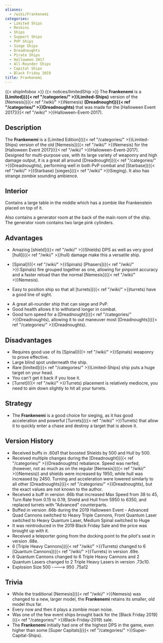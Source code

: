 ```yaml
---
aliases:
  - /wiki/Frankenemi
categories:
  - Limited Ships
  - Reskins
  - Ships
  - Support Ships
  - PVP Ships
  - Siege Ships
  - Dreadnoughts
  - Pirate Ships
  - Halloween 2017
  - All-Rounder Ships
  - Capital Ships
  - Black Friday 2019
title: Frankenemi
---
```


{{< shipInfobox >}} {{< notices/limitedShip >}} The **Frankenemi** is a **[Limited]({{< ref "/categories/" >}}Limited-Ships)** version of the [Nemesis]({{< ref "/wiki/" >}}Nemesis) **[Dreadnought]({{< ref "/categories/" >}}Dreadnoughts)** that was made for the [Halloween Event 2017]({{< ref "/wiki/" >}}Halloween-Event-2017).

## Description

The **Frankenemi** is a [Limited Edition]({{< ref "/categories/" >}}Limited-Ships) version of the old [Nemesis]({{< ref "/wiki/" >}}Nemesis) for the [Halloween Event 2017]({{< ref "/wiki/" >}}Halloween-Event-2017). Designed for multi-purpose use, with its large variety of weaponry and high damage output, it is a great all around [Dreadnought]({{< ref "/categories/" >}}Dreadnoughts), performing well in both PvP combat and [Starbase]({{< ref "/wiki/" >}}Starbase) [sieges]({{< ref "/wiki/" >}}Sieging). It also has strange zombie sounding ambience.

## Interior

Contains a large table in the middle which has a zombie like Frankenstein placed on top of it.

Also contains a generator room at the back of the main room of the ship. The generator room contains two large pink cylinders.

## Advantages

- Amazing [shield]({{< ref "/wiki/" >}}Shields) DPS as well as very good [hull]({{< ref "/wiki/" >}}hull) damage make this a versatile ship.

<!-- -->

- [Spinal]({{< ref "/wiki/" >}}Spinals) [Phasers]({{< ref "/wiki/" >}}:Spinals) fire grouped together as one, allowing for pinpoint accuracy and a faster reload than the normal [Nemesis]({{< ref "/wiki/" >}}Nemesis).

<!-- -->

- Easy to position ship so that all [turrets]({{< ref "/wiki/" >}}turrets) have a good line of sight.

<!-- -->

- A great all-rounder ship that can siege and PvP.
- Good health allows it to withstand longer in combat.
- Good turn speed for a [Dreadnought]({{< ref "/categories/" >}}Dreadnoughts), allowing it to out maneuver most [Dreadnoughts]({{< ref "/categories/" >}}Dreadnoughts).

## Disadvantages

- Requires good use of its [Spinal]({{< ref "/wiki/" >}}Spinals) weaponry to prove effective.
- Large blind spot underneath the ship.
- Rare [limited]({{< ref "/categories/" >}}Limited-Ships) ship puts a huge target on your head.
- You can't get it back if you lose it.
- [Turret]({{< ref "/wiki/" >}}Turrets) placement is relatively mediocre, you need to aim down slightly to hit all your turrets.

## Strategy

- The **Frankenemi** is a good choice for sieging, as it has good acceleration and powerful [Turrets]({{< ref "/wiki/" >}}Turrets) that allow it to quickly enter a chase and destroy a target that is above it.

## Version History

- Received buffs in .60d1 that boosted Shields by 500 and Hull by 500.
- Received multiple changes during the [Dreadnought]({{< ref "/categories/" >}}Dreadnoughts) rebalance. Speed was nerfed, (however, not as much as on the regular [Nemesis]({{< ref "/wiki/" >}}Nemesis)) and shields were increased by 1950, while hull was increased by 2450. Turning and acceleration were lowered similarly to all other [Dreadnoughts]({{< ref "/categories/" >}}Dreadnoughts), but the exact values are not known to the author.
- Received a buff in version .66b that increased Max Speed from 38 to 45, Turn Rate from 0.15 to 0.19, Shield and Hull from 5950 to 6350, and replaced turrets with "Advanced" counterparts.
- Buffed in version .66b during the 2019 Halloween Event - Advanced Quad Cannons switched to Heavy Triple Cannons, Front Quantum Laser switched to Heavy Quantum Laser, Medium Spinal switched to Huge
- It was reintroduced in the 2019 Black Friday Sale and the price was brought up with it.
- Received a teleporter going from the docking point to the pilot's seat in version .68e.
- 6 [Triple Heavy Cannons]({{< ref "/wiki/" >}}Turrets) changed to 6 [Quantum Cannons]({{< ref "/wiki/" >}}Turrets) in version .69e.
- 6 Quantum Cannons changed to 6 Triple Heavy Cannons and 2 Quantum Lasers changed to 2 Triple Heavy Lasers in version .73c10.
- Explosion Size 500 ----> 950 .75a12

## Trivia

- While the traditional [Nemesis]({{< ref "/wiki/" >}}Nemesis) was changed to a new, larger model, the **Frankenemi** retains its smaller, old model thus far.
- Every now and then it plays a zombie moan noise.
- Was one of the few event ships brought back for the [Black Friday 2019]({{< ref "/categories/" >}}Black-Friday-2019) sale.
- The **Frankenemi** initially had one of the highest DPS in the game, even higher than some [Super Capitals]({{< ref "/categories/" >}}Super-Capital-Ships).
